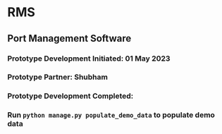 # RMS

## Port Management Software

### Prototype Development Initiated: 01 May 2023

### Prototype Partner: Shubham 

### Prototype Development Completed: 


### Run `python manage.py populate_demo_data` to populate demo data